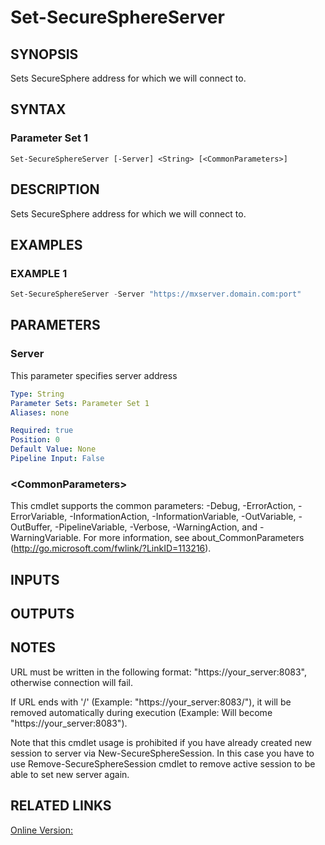 ﻿# Set-SecureSphereServer

## SYNOPSIS
Sets SecureSphere address for which we will connect to.

## SYNTAX

### Parameter Set 1
```
Set-SecureSphereServer [-Server] <String> [<CommonParameters>]
```

## DESCRIPTION
Sets SecureSphere address for which we will connect to.

## EXAMPLES

### EXAMPLE 1

```powershell
Set-SecureSphereServer -Server "https://mxserver.domain.com:port"
```

## PARAMETERS

### Server
This parameter specifies server address

```yaml
Type: String
Parameter Sets: Parameter Set 1
Aliases: none

Required: true
Position: 0
Default Value: None
Pipeline Input: False
```

### \<CommonParameters\>
This cmdlet supports the common parameters: -Debug, -ErrorAction, -ErrorVariable, -InformationAction, -InformationVariable, -OutVariable, -OutBuffer, -PipelineVariable, -Verbose, -WarningAction, and -WarningVariable. For more information, see about_CommonParameters (http://go.microsoft.com/fwlink/?LinkID=113216).

## INPUTS

## OUTPUTS

## NOTES

URL must be written in the following format: "https://your_server:8083", otherwise connection will fail.

If URL ends with '/' (Example: "https://your_server:8083/"), it will be removed automatically during execution (Example: Will become "https://your_server:8083").

Note that this cmdlet usage is prohibited if you have already created new session to server via New-SecureSphereSession.
In this case you have to use Remove-SecureSphereSession cmdlet to remove active session to be able to set new server again.



## RELATED LINKS

[Online Version:](https://github.com/akshinmustafayev/Documentation/MD)



